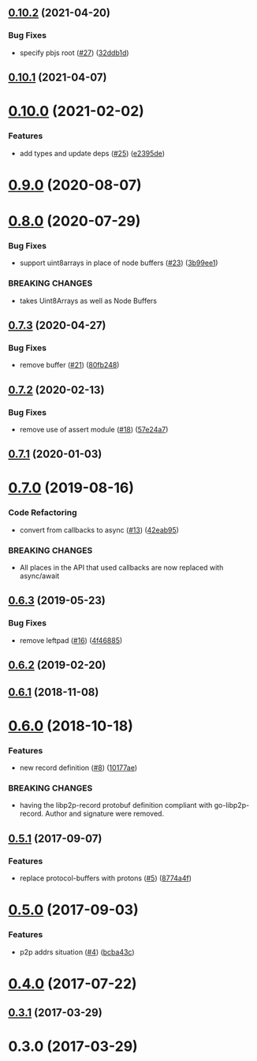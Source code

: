 ## [0.10.2](https://github.com/libp2p/js-libp2p-record/compare/v0.10.1...v0.10.2) (2021-04-20)


### Bug Fixes

* specify pbjs root ([#27](https://github.com/libp2p/js-libp2p-record/issues/27)) ([32ddb1d](https://github.com/libp2p/js-libp2p-record/commit/32ddb1deec71543d0ef34157b6ef2d271e8408f5))



## [0.10.1](https://github.com/libp2p/js-libp2p-record/compare/v0.10.0...v0.10.1) (2021-04-07)



# [0.10.0](https://github.com/libp2p/js-libp2p-record/compare/v0.8.0...v0.10.0) (2021-02-02)


### Features

* add types and update deps ([#25](https://github.com/libp2p/js-libp2p-record/issues/25)) ([e2395de](https://github.com/libp2p/js-libp2p-record/commit/e2395de924a9c71d761c6ea3f5aab2844b252591))



<a name="0.9.0"></a>
# [0.9.0](https://github.com/libp2p/js-libp2p-record/compare/v0.8.0...v0.9.0) (2020-08-07)



<a name="0.8.0"></a>
# [0.8.0](https://github.com/libp2p/js-libp2p-record/compare/v0.7.3...v0.8.0) (2020-07-29)


### Bug Fixes

* support uint8arrays in place of node buffers ([#23](https://github.com/libp2p/js-libp2p-record/issues/23)) ([3b99ee1](https://github.com/libp2p/js-libp2p-record/commit/3b99ee1))


### BREAKING CHANGES

* takes Uint8Arrays as well as Node Buffers



<a name="0.7.3"></a>
## [0.7.3](https://github.com/libp2p/js-libp2p-record/compare/v0.7.2...v0.7.3) (2020-04-27)


### Bug Fixes

* remove buffer ([#21](https://github.com/libp2p/js-libp2p-record/issues/21)) ([80fb248](https://github.com/libp2p/js-libp2p-record/commit/80fb248))



<a name="0.7.2"></a>
## [0.7.2](https://github.com/libp2p/js-libp2p-record/compare/v0.7.1...v0.7.2) (2020-02-13)


### Bug Fixes

* remove use of assert module ([#18](https://github.com/libp2p/js-libp2p-record/issues/18)) ([57e24a7](https://github.com/libp2p/js-libp2p-record/commit/57e24a7))



<a name="0.7.1"></a>
## [0.7.1](https://github.com/libp2p/js-libp2p-record/compare/v0.7.0...v0.7.1) (2020-01-03)



<a name="0.7.0"></a>
# [0.7.0](https://github.com/libp2p/js-libp2p-record/compare/v0.6.3...v0.7.0) (2019-08-16)


### Code Refactoring

* convert from callbacks to async ([#13](https://github.com/libp2p/js-libp2p-record/issues/13)) ([42eab95](https://github.com/libp2p/js-libp2p-record/commit/42eab95))


### BREAKING CHANGES

* All places in the API that used callbacks are now replaced with async/await



<a name="0.6.3"></a>
## [0.6.3](https://github.com/libp2p/js-libp2p-record/compare/v0.6.2...v0.6.3) (2019-05-23)


### Bug Fixes

* remove leftpad ([#16](https://github.com/libp2p/js-libp2p-record/issues/16)) ([4f46885](https://github.com/libp2p/js-libp2p-record/commit/4f46885))



<a name="0.6.2"></a>
## [0.6.2](https://github.com/libp2p/js-libp2p-record/compare/v0.6.1...v0.6.2) (2019-02-20)



<a name="0.6.1"></a>
## [0.6.1](https://github.com/libp2p/js-libp2p-record/compare/v0.6.0...v0.6.1) (2018-11-08)



<a name="0.6.0"></a>
# [0.6.0](https://github.com/libp2p/js-libp2p-record/compare/v0.5.1...v0.6.0) (2018-10-18)


### Features

* new record definition ([#8](https://github.com/libp2p/js-libp2p-record/issues/8)) ([10177ae](https://github.com/libp2p/js-libp2p-record/commit/10177ae))


### BREAKING CHANGES

* having the libp2p-record protobuf definition compliant with go-libp2p-record. Author and signature were removed.



<a name="0.5.1"></a>
## [0.5.1](https://github.com/libp2p/js-libp2p-record/compare/v0.5.0...v0.5.1) (2017-09-07)


### Features

* replace protocol-buffers with protons ([#5](https://github.com/libp2p/js-libp2p-record/issues/5)) ([8774a4f](https://github.com/libp2p/js-libp2p-record/commit/8774a4f))



<a name="0.5.0"></a>
# [0.5.0](https://github.com/libp2p/js-libp2p-record/compare/v0.4.0...v0.5.0) (2017-09-03)


### Features

* p2p addrs situation ([#4](https://github.com/libp2p/js-libp2p-record/issues/4)) ([bcba43c](https://github.com/libp2p/js-libp2p-record/commit/bcba43c))



<a name="0.4.0"></a>
# [0.4.0](https://github.com/libp2p/js-libp2p-record/compare/v0.3.1...v0.4.0) (2017-07-22)



<a name="0.3.1"></a>
## [0.3.1](https://github.com/libp2p/js-libp2p-record/compare/v0.3.0...v0.3.1) (2017-03-29)



<a name="0.3.0"></a>
# 0.3.0 (2017-03-29)



